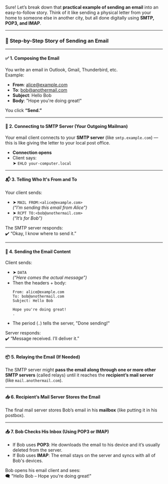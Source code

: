 Sure! Let’s break down that **practical example of sending an email** into an easy-to-follow story. Think of it like sending a physical letter from your home to someone else in another city, but all done digitally using **SMTP, POP3, and IMAP**.

---

### 📧 Step-by-Step Story of Sending an Email

---

#### ✅ **1. Composing the Email**

You write an email in Outlook, Gmail, Thunderbird, etc.  
Example:  
- **From**: alice@example.com  
- **To**: bob@anothermail.com  
- **Subject**: Hello Bob  
- **Body**: "Hope you're doing great!"

You click **“Send.”**

---

#### 🔌 **2. Connecting to SMTP Server (Your Outgoing Mailman)**

Your email client connects to your **SMTP server** (like `smtp.example.com`) — this is like giving the letter to your local post office.

- **Connection opens**
- Client says:  
  ➤ `EHLO your-computer.local`

---

#### 📬 **3. Telling Who It's From and To**

Your client sends:

- ➤ `MAIL FROM:<alice@example.com>`  
  *(“I’m sending this email from Alice”)*
- ➤ `RCPT TO:<bob@anothermail.com>`  
  *(“It’s for Bob”)*
  
The SMTP server responds:  
✔️ “Okay, I know where to send it.”

---

#### 📝 **4. Sending the Email Content**

Client sends:
- ➤ `DATA`  
  *(“Here comes the actual message”)*  
- Then the headers + body:
  ```
  From: alice@example.com
  To: bob@anothermail.com
  Subject: Hello Bob

  Hope you're doing great!
  .
  ```
- The period (`.`) tells the server, "Done sending!"

Server responds:  
✔️ “Message received. I’ll deliver it.”

---

#### 📦 **5. Relaying the Email (If Needed)**

The SMTP server might **pass the email along through one or more other SMTP servers** (called relays) until it reaches the **recipient’s mail server** (like `mail.anothermail.com`).

---

#### 📥 **6. Recipient’s Mail Server Stores the Email**

The final mail server stores Bob’s email in his **mailbox** (like putting it in his postbox).

---

#### 📤 **7. Bob Checks His Inbox (Using POP3 or IMAP)**

- If Bob uses **POP3**: He downloads the email to his device and it’s usually deleted from the server.
- If Bob uses **IMAP**: The email stays on the server and syncs with all of Bob's devices.

Bob opens his email client and sees:  
🗨️ "Hello Bob – Hope you're doing great!"
